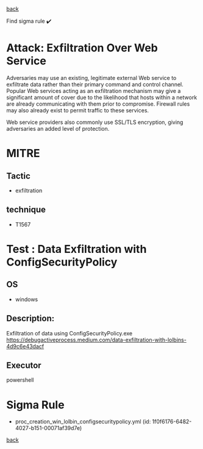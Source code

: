 
[back](../index.md)

Find sigma rule :heavy_check_mark: 

# Attack: Exfiltration Over Web Service 

Adversaries may use an existing, legitimate external Web service to exfiltrate data rather than their primary command and control channel. Popular Web services acting as an exfiltration mechanism may give a significant amount of cover due to the likelihood that hosts within a network are already communicating with them prior to compromise. Firewall rules may also already exist to permit traffic to these services.

Web service providers also commonly use SSL/TLS encryption, giving adversaries an added level of protection.

# MITRE
## Tactic
  - exfiltration


## technique
  - T1567


# Test : Data Exfiltration with ConfigSecurityPolicy
## OS
  - windows


## Description:
Exfiltration of data using ConfigSecurityPolicy.exe
https://debugactiveprocess.medium.com/data-exfiltration-with-lolbins-4d9c6e43dacf


## Executor
powershell

# Sigma Rule
 - proc_creation_win_lolbin_configsecuritypolicy.yml (id: 1f0f6176-6482-4027-b151-00071af39d7e)



[back](../index.md)
